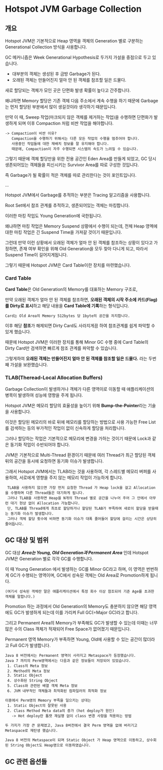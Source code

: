# Hotspot JVM Garbage Collection

## 개요

Hotspot JVM은 기본적으로 Heap 영역을 객체의 Generation 별로 구분하는 Generational Collection 방식을 사용합니다.

GC 메커니즘은 Week Generational Hypothesis로 두가지 가설을 중점으로 두고 있습니다.
 - 대부분의 객체는 생성된 후 금방 Garbage가 된다.
 - 오래된 객체는 만들어진지 얼마 안 된 객체를 참조할 일은 드물다.

새로 할당되는 객체가 모인 곳은 단편화 발생 확률이 높다고 간주합니다.

왜냐하면 Memory 할당은 기존 객체 다음 주소에서 계속 수행을 하기 때문에 Garbage는 먼저 할당된 부분에서 많이 생길것이라 생각하기 때문입니다.

만약 이 때, Sweep 작업(마크되지 않은 객체를 제거하는 작업)을 수행하면 단편화가 발생하게 되며 이후 Compaction 처럼 비싼 작업을 해야합니다.
~~~
-> Compaction이 비싼 이유?
   Compaction을 수행하기 위해서는 다른 모든 작업의 수행을 멈추어야 합니다.
   사용중인 작업들에 대한 재배치 정보를 잘 유지해야 합니다.
   때문에, Compaction이 자주 수행되면 시스템의 속도가 느려질 수 있습니다.
~~~
그렇기 때문에 객체 할당만을 위한 전용 공간인 Eden Area를 만들게 되었고, GC 당시 생존되어있는 객체들을 피신시키는 Survivor Area를 따로 구성한 것입니다.

즉 Garbage가 될 확률이 적은 객체를 따로 관리한다는 것이 포인트입니다.

...

Hotspot JVM에서 Garbage를 추적하는 부분은 Tracing 알고리즘을 사용합니다.

Root Set에서 참조 관계를 추적하고, 생존되어있는 객체는 마킹합니다.

이러한 마킹 작업도 Young Generation에 국한됩니다.

왜냐하면 마킹 작업은 Memory Suspend 상황에서 수행이 되는데, 전체 Heap 영엑에 대한 마킹 작업은 긴 Suspend Time을 가져갈 것이기 때문입니다.

그런데 만약 이런 상황에서 오래된 객체가 얼마 안 된 객체를 참조하는 상황이 있다고 가정하면, 존재 여부 확인을 위해 Old Generation을 모두 찾아 다니게 되고, 따라서 Suspend Time이 길어지게됩니다.

그렇기 때문에 Hotspot JVM은 Card Table이란 장치를 마련했습니다.

### Card Table

**Card Table**은 Old Generation의 Memory를 대표하는 Memory 구조로,

만약 오래된 객체가 얼마 안 된 객체를 참조하면, **오래된 객체의 시작 주소에 카드(Flag)를 Dirty로 표시**하고 해당 내용을 **Card Table에 기록**하는 형식입니다.

~~~
Card는 Old Area의 Memory 512bytes 당 1byte의 공간을 차지합니다.
~~~

이후 해당 **참조**가 해제되면 Dirty Card도 사라지게끔 하여 참조관계를 쉽게 파악할 수 있게 했습니다.

때문에 Hotspot JVM은 이러한 장치를 통해 Minor GC 수행 중에 Card Table의 Dirty Card만 검색하면 빠르게 참조 관계를 파악할 수 있습니다.

그렇게하여 **오래된 객체는 만들어진지 얼마 안 된 객체를 참조할 일은 드물다.** 라는 두번째 가설을 보완했습니다.

### TLAB(Theread-Local Allocation Buffers)

Garbage Collection이 발생하거나 객체가 다른 영역이로 이동할 때 애플리케이션의 병목이 발생하여 성능에 영향을 주게 됩니다.

Hotspot JVM은 메모리 할당의 효율성을 높이기 위해 **Bump-the-Pointer**라는 기술을 사용합니다.

이것은 할당된 메모리의 바로 뒤에 메모리를 할당하는 방법으로 사용 가능한 Free List를 검색하는 등의 부가적인 작업이 없이 신속하게 할당을 처리합니다.

그러나 할당하는 작업은 기본적으로 메모리에 변경을 가하는 것이기 때문에 Lock과 같은 동기화 작업이 수반되어야 합니다.

JVM은 기본적으로 Multi-Thread 환경이기 때문에 여러 Thread가 최근 할당된 객체 뒤의 공간을 동시에 요청하면 동기화 이슈가 발생합니다.

그래서 Hotspot JVM에서는 TLAB라는 것을 사용하여, 각 스레드별 메모리 버퍼를 사용하여, 서로에게 영향을 주지 않는 메모리 작업이 가능하게 합니다.

~~~
 TLAB을 사용하지 않으면 가장 먼저 요청한 Thread 가 Heap lock을 걸고 Allocation을 수행하며 다른 Thread들은 대기하게 됩니다.
 그러나 TLAB을 사용하면 Heap을 N개의 Thread 별로 공간을 나누어 주어 그 안에서 아무런 대기 현상 없이 Allocation 가능합니다.
 단, TLAB를 Thread에게 최초로 할당하거나 할당된 TLAB가 부족하여 새로이 할당을 받을때 는 동기화 이슈가 발생합니다.
 그러나 객체 할당 횟수에 비하면 동기화 이슈가 대폭 줄어들어 할당에 걸리는 시간은 상당히 줄어듭니다.
~~~

## GC 대상 및 범위

GC 대상 ***Area는 Young, Old Generation과 Permanent Area*** 인데 Hotspot JVM은 Generation 별로 각각 GC를 수행합니다.

이 때 Young Generation 에서 발생하는 GC를 Minor GC라고 하며, 이 영역은 번번하게 GC가 수행되는 영역이며, GC에서 성숙된 객체는 Old Area로 Promotion하게 됩니다.
~~~
(여기서 성숙된 객체란 말은 애플리케이션에서 특정 회수 이상 참조되어 기준 Age를 초과한 객체를 말합니다.)
~~~

Promotion 하는 과정에서 Old Generation의 Memory도 충분하지 않으면 해당 영역에도 GC가 발생하게 되는데 이를 가리켜 Full GC(=Major GC)라고 합니다.

그리고 Permanent Area의 Memory가 부족해도 GC가 발생할 수 있는데 이때는 너무 많은 수의 Class 객체가 적재되어 Free Space가 없어졌기 때문입니다.

Permanent 영역 Memory가 부족하면 Young, Old에 사용할 수 있는 공간이 많더라고 Full GC가 발생합니다.

~~~
Java 8 버전에서는 Permanent 영역이 사라지고 Metaspace가 등장했습니다.
Java 7 까지의 Perm영역에서는 다음과 같은 정보들이 저장되어 있었습니다.
 1. Class의 Meta 정보
 2. Method의 Meta 정보
 3. Static Object
 4. 상수화된 String Object
 5. Class와 관련된 배열 객체 Meta 정보
 6. JVM 내부적인 객체들과 최적화된 컴파일러의 최적화 정보
 
이중에서 Perm영의 Memory 부족을 일으키는 상대는
 1. Static Object의 잘못된 사용
 2. Class Method Meta data의 증가 (hot deploy가 원인)
   -> Hot deploy란 톰캣 재실행 없이 class 변경 사항을 적용하는 방법
   
두 가지가 가장 큰 문제였고, Java 8버전에서 결국 Perm 영역을 없애 버리기고 Metaspace로 재탄생 했습니다.

Java 8 버전의 Metaspace이 되며 Static Object 가 Heap 영역으로 이동하고, 상수회된 String Object도 Heap영으로 이동하였습니다.
~~~

## GC 관련 옵션들

